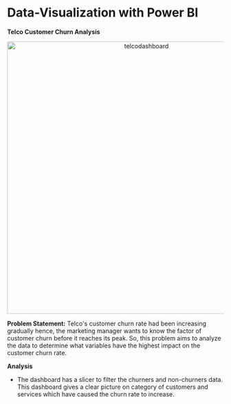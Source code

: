 # Data-Visualization with Power BI

<b>Telco Customer Churn Analysis</b><br>
<p align="center"><img width="632" alt="telcodashboard" src="https://user-images.githubusercontent.com/73438376/138428753-350fa6a5-4167-4262-ad90-af2a58b018b0.PNG"></p>

<b>Problem Statement:</b> Telco's customer churn rate had been increasing gradually hence, the marketing manager wants to know the factor of customer churn before it
reaches its peak. So, this problem aims to analyze the data to determine what variables have the highest impact on the customer churn rate. 

<b>Analysis</b><br>
* The dashboard has a slicer to filter the churners and non-churners data. This dashboard gives a clear picture on category of customers and services which have 
caused the churn rate to increase.

